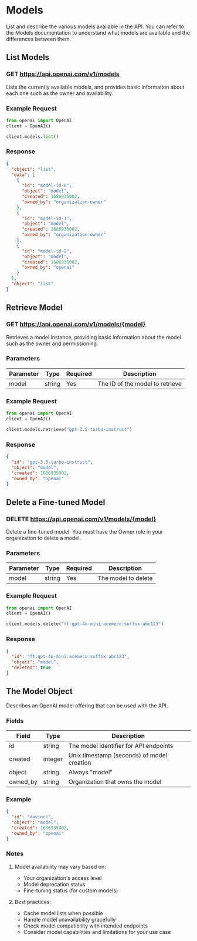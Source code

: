 # Models

List and describe the various models available in the API. You can refer to the Models documentation to understand what models are available and the differences between them.

## List Models

### GET https://api.openai.com/v1/models

Lists the currently available models, and provides basic information about each one such as the owner and availability.

### Example Request

```python
from openai import OpenAI
client = OpenAI()

client.models.list()
```

### Response

```json
{
  "object": "list",
  "data": [
    {
      "id": "model-id-0",
      "object": "model",
      "created": 1686935002,
      "owned_by": "organization-owner"
    },
    {
      "id": "model-id-1",
      "object": "model",
      "created": 1686935002,
      "owned_by": "organization-owner"
    },
    {
      "id": "model-id-2",
      "object": "model",
      "created": 1686935002,
      "owned_by": "openai"
    }
  ],
  "object": "list"
}
```

## Retrieve Model

### GET https://api.openai.com/v1/models/{model}

Retrieves a model instance, providing basic information about the model such as the owner and permissioning.

### Parameters
| Parameter | Type | Required | Description |
|-----------|------|----------|-------------|
| model | string | Yes | The ID of the model to retrieve |

### Example Request

```python
from openai import OpenAI
client = OpenAI()

client.models.retrieve("gpt-3.5-turbo-instruct")
```

### Response

```json
{
  "id": "gpt-3.5-turbo-instruct",
  "object": "model",
  "created": 1686935002,
  "owned_by": "openai"
}
```

## Delete a Fine-tuned Model

### DELETE https://api.openai.com/v1/models/{model}

Delete a fine-tuned model. You must have the Owner role in your organization to delete a model.

### Parameters
| Parameter | Type | Required | Description |
|-----------|------|----------|-------------|
| model | string | Yes | The model to delete |

### Example Request

```python
from openai import OpenAI
client = OpenAI()

client.models.delete("ft:gpt-4o-mini:acemeco:suffix:abc123")
```

### Response

```json
{
  "id": "ft:gpt-4o-mini:acemeco:suffix:abc123",
  "object": "model",
  "deleted": true
}
```

## The Model Object

Describes an OpenAI model offering that can be used with the API.

### Fields
| Field | Type | Description |
|-------|------|-------------|
| id | string | The model identifier for API endpoints |
| created | integer | Unix timestamp (seconds) of model creation |
| object | string | Always "model" |
| owned_by | string | Organization that owns the model |

### Example

```json
{
  "id": "davinci",
  "object": "model",
  "created": 1686935002,
  "owned_by": "openai"
}
```

### Notes

1. Model availability may vary based on:
   - Your organization's access level
   - Model deprecation status
   - Fine-tuning status (for custom models)

2. Best practices:
   - Cache model lists when possible
   - Handle model unavailability gracefully
   - Check model compatibility with intended endpoints
   - Consider model capabilities and limitations for your use case
